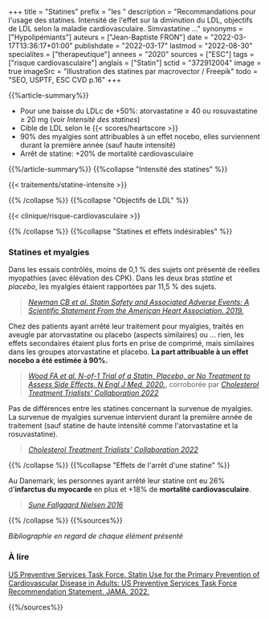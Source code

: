 +++
title = "Statines"
prefix = "les "
description = "Recommandations pour l'usage des statines. Intensité de l'effet sur la diminution du LDL, objectifs de LDL selon la maladie cardiovasculaire. Simvastatine ..."
synonyms = ["Hypolipémiants"]
auteurs = ["Jean-Baptiste FRON"]
date = "2022-03-17T13:36:17+01:00"
publishdate = "2022-03-17"
lastmod = "2022-08-30"
specialites = ["therapeutique"]
annees = "2020"
sources = ["ESC"]
tags = ["risque cardiovasculaire"]
anglais = ["Statin"]
sctid = "372912004"
image = true
imageSrc = "Illustration des statines par macrovector / Freepik"
todo = "SEO, USPTF, ESC CVD p.16"
+++

{{%article-summary%}}

- Pour une baisse du LDLc de +50%: atorvastatine ≥ 40 ou rosuvastatine ≥ 20 mg (voir *Intensité des statines*)
- Cible de LDL selon le {{< scores/heartscore >}}
- 90% des myalgies sont attribuables à un effet nocebo, elles surviennent durant la première année (sauf haute intensité)
- Arrêt de statine: +20% de mortalité cardiovasculaire

{{%/article-summary%}}
{{%collapse "Intensité des statines" %}}

{{< traitements/statine-intensite >}}

{{% /collapse %}}
{{%collapse "Objectifs de LDL" %}}

{{< clinique/risque-cardiovasculaire >}}

{{% /collapse %}}
{{%collapse "Statines et effets indésirables" %}}

### Statines et myalgies

Dans les essais contrôlés, moins de 0,1 % des sujets ont présenté de réelles myopathies (avec élévation des CPK). Dans les deux bras *statine* et *placebo*, les myalgies étaient rapportées par 11,5 % des sujets.

> *[Newman CB et al. Statin Safety and Associated Adverse Events: A Scientific Statement From the American Heart Association. 2019.](https://www.ahajournals.org/doi/full/10.1161/ATV.0000000000000073)*

Chez des patients ayant arrêté leur traitement pour myalgies, traités en aveugle par atorvastatine ou placebo (aspects similaires) ou ... rien, les effets secondaires étaient plus forts en prise de comprimé, mais similaires dans les groupes atorvastatine et placebo. **La part attribuable à un effet nocebo a été estimée à 90%.**

> *[Wood FA et al. N-of-1 Trial of a Statin, Placebo, or No Treatment to Assess Side Effects. N Engl J Med. 2020.](https://www.nejm.org/doi/10.1056/NEJMc2031173)*, corroborée par *[Cholesterol Treatment Trialists' Collaboration 2022](https://www.thelancet.com/journals/lancet/article/PIIS0140-6736(22)01545-8/fulltext)*

Pas de différences entre les statines concernant la survenue de myalgies.  
La survenue de myalgies survenue intervient durant la première année de traitement (sauf statine de haute intensité comme l'atorvastatine et la rosuvastatine).

> *[Cholesterol Treatment Trialists' Collaboration 2022](https://www.thelancet.com/journals/lancet/article/PIIS0140-6736(22)01545-8/fulltext)*

{{% /collapse %}}
{{%collapse "Effets de l'arrêt d'une statine" %}}

Au Danemark, les personnes ayant arrêté leur statine ont eu 26% d'**infarctus du myocarde** en plus et +18% de **mortalité cardiovasculaire**.

> *[Sune Fallgaard Nielsen 2016](https://academic.oup.com/eurheartj/article/37/11/908/2398344)*

{{% /collapse %}}
{{%sources%}}

*Bibliographie en regard de chaque élément présenté*

### À lire

[US Preventive Services Task Force. Statin Use for the Primary Prevention of Cardiovascular Disease in Adults: US Preventive Services Task Force Recommendation Statement. JAMA. 2022.](https://jama.jamanetwork.com/article.aspx?doi=10.1001/jama.2022.13044)

{{%/sources%}}
